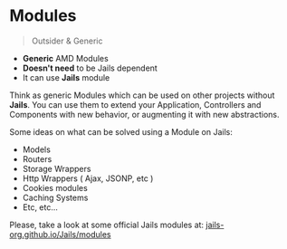 # Modules
<!--{h1:.massive-header.-with-tagline}-->

> Outsider & Generic

- **Generic** AMD Modules
- **Doesn't need** to be Jails dependent
- It can use **Jails** module

Think as generic Modules which can be used on other projects without **Jails**. You can use them to extend your Application, Controllers and Components with new behavior, or augmenting it with new abstractions.

Some ideas on what can be solved using a Module on Jails:

- Models
- Routers
- Storage Wrappers
- Http Wrappers ( Ajax, JSONP, etc )
- Cookies modules
- Caching Systems
- Etc, etc...

Please, take a look at some official Jails modules at: [jails-org.github.io/Jails/modules](http://jails-org.github.io/Jails/modules.htm)

